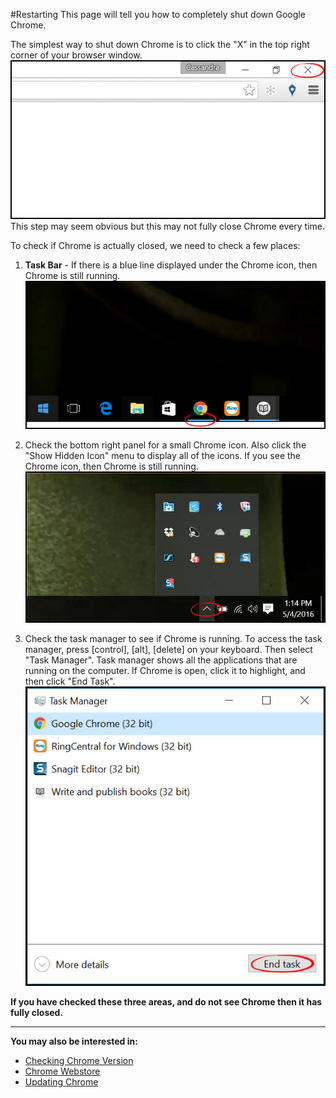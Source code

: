 #Restarting
This page will tell you how to completely shut down Google Chrome.

The simplest way to shut down Chrome is to click the "X" in the top right corner of your browser window.
![](chrome14.jpg)<br>
This step may seem obvious but this may not fully close Chrome every time.

To check if Chrome is actually closed, we need to check a few places:
1. **Task Bar** - If there is a blue line displayed under the Chrome icon, then Chrome is still running.
![](chrome5.jpg)<br>

2. Check the bottom right panel for a small Chrome icon. Also click the "Show Hidden Icon" menu to display all of the icons. If you see the Chrome icon, then Chrome is still running.
![](chrome15.jpg)<br>

3. Check the task manager to see if Chrome is running. To access the task manager, press [control], [alt], [delete] on your keyboard. Then select "Task Manager". Task manager shows all the applications that are running on the computer. If Chrome is open, click it to highlight, and then click "End Task".<br>
![](chrome16.jpg)<br>

**If you have checked these three areas, and do not see Chrome then it has fully closed.**

---
**You may also be interested in:**
- [Checking Chrome Version](http://docs.rooof.com/chromeversion_md.html)
- [Chrome Webstore](http://docs.rooof.com/webstoremd.html)
- [Updating Chrome](http://docs.rooof.com/updatingchrome_md.html)



